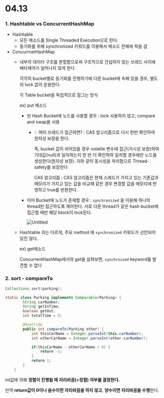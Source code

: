 # 04.13

### 1. Hashtable vs ConcurrentHashMap

- Hashtable
    - 모든 메소드를 Single Threaded Execution으로 한다.
    - 동기화를 위해 synchronized 키워드를 이용해서 메소드 전체에 락을 검
- ConcurrnetHashMap
    - 내부의 데이터 구조를 분할함으로써 구조적으로 간섭하지 않는 쓰레드 사이에 배타제어가 일어나지 않게 한다.
        
        각각의 bucket별로 동기화를 진행하기에 다른 bucket에 속해 있을 경우, 별도의 lock 없이 운용한다. 
        
        각 Table bucket을 독립적으로 잠그는 방식
        
        ex) put 메소드 
        
         - 빈 Hash Bucket에 노드를 사용할 경우 : lock 사용하지 않고, compare and swap을 사용
            - 💡 여러 쓰레드가 접근하면? : CAS 알고리즘으로 다시 한번 확인하여 원자성 보장을 한다.
            
                즉, bucket 값이 비어있을 경우 volatile 변수에 접근(가시성 보장)하여 기대값(null)과 일치하는지 한 번 더 확인하여 일치할 경우에만 노드를 생성한다(원자성 보장). 이와 같이 동시성을 처리함으로 Thread-safety를 보장한다
            
                CAS 알고리즘 : CAS 알고리즘은 현재 스레드가 가지고 있는 기존값과 메모리가 가지고 있는 값을 비교해 같은 경우 변경할 값을 메모리에 반영하고 true를 반환한다. 
        - 이미 Bucket에 노드가 존재할 경우 : `synchronized` 을 이용해 하나의 thread만 접근하도록 제어한다. 서로 다른 thread가 같은 hash bucket에 접근할 때만 해당 block이 lock된다.
            
            ![Untitled](https://user-images.githubusercontent.com/68679529/231639019-212f8e3a-3bb5-4070-ac04-7071c33e44b2.png)
            
        
    - Hashtable 과는 다르게, 주요 method 에 `synchronized`  키워드가 선언되어 있진 않다.
        
        ex) get메소드
        
        ConcurrentHashMap에서의 get을 살펴보면, `synchroized` keyword를 발견할 수 없다
        

### 2. sort - compareTo

```java
Collections.sort(parking);

static class Parking implements Comparable<Parking> {
        String carNumber;
        String getInTime;
        boolean getOut;
        int totalTime = 0;

        @Override
        public int compareTo(Parking other) {
            int thisCarName = Integer.parseInt(this.carNumber);
            int otherCarName = Integer.parseInt(other.carNumber);

            if(thisCarName - otherCarName < 0) {
                return -1;
            }
            return 1;
        }
    }
```

int값에 의해 **정렬이 진행될 때 자리바꿈(=정렬) 여부를 결정한다.**

만약 **return값이 0이나 음수이면 자리바꿈을 하지 않고**, **양수이면 자리바꿈을 수행**한다.